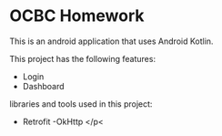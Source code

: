 
# OCBC Homework

<p>This is an android application that uses Android Kotlin.

This project has the following features:
- Login
- Dashboard

libraries and tools used in this project:
- Retrofit
-OkHttp
</p<
